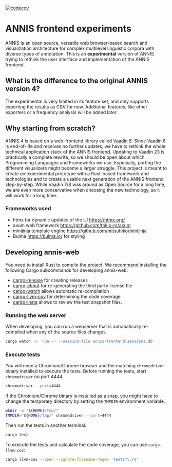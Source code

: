 [![codecov](https://codecov.io/gh/korpling/annis-web/graph/badge.svg?token=FX7LX6OA37)](https://codecov.io/gh/korpling/annis-web)


# ANNIS frontend experiments

ANNIS is an open source, versatile web browser-based search and visualization
architecture for complex multilevel linguistic corpora with diverse types of
annotation. This is an **experimental** version of ANNIS trying to
rethink the user interface and implementation of the ANNIS frontend.

## What is the difference to the original ANNIS version 4?

The experimental is very limited in its feature set, and only supports exporting
the results as CSV for now. Additional features, like other exporters or a
frequency analysis will be added later.

## Why starting from scratch?

ANNIS 4 is based on a web-frontend library called [Vaadin
8](https://vaadin.com/vaadin-8). Since Vaadin 8 is end-of-life and receives no
further updates, we have to rethink the whole technical application stack of the
ANNIS frontend. Updating to Vaadin 23 is practically a complete rewrite, so we
should be open about which Programming Languages and Frameworks we use.
Especially, porting the different visualizers might become a larger struggle.
This project is meant to create an experimental prototype with a Rust-based
framework and technologies and to create a usable next generation of the ANNIS
frontend step-by-step. While Vaadin 7/8 was around as Open Source for a long
time, we are even more conservative when choosing the new technology, so it will
work for a long time.

### Frameworks used

- htmx for dynamic updates of the UI <https://htmx.org/>
- axum web framework <https://github.com/tokio-rs/axum>
- minijinja template engine <https://github.com/mitsuhiko/minijinja>
- Bulma <https://bulma.io/> for styling

## Developing annis-web

You need to install Rust to compile the project.
We recommend installing the following Cargo subcommands for developing annis-web:

- [cargo-release](https://crates.io/crates/cargo-release) for creating releases
- [cargo-about](https://crates.io/crates/cargo-about) for re-generating the
  third party license file
- [cargo-watch](https://crates.io/crates/cargo-watch) allows automatic re-compilation
- [cargo-llvm-cov](https://crates.io/crates/cargo-llvm-cov) for determining the code coverage
- [cargo-insta](https://crates.io/crates/cargo-insta) allows to review the test snapshot files.

### Running the web server

When developing, you can run a webserver that is automatically re-compiled when
any of the source files changes.

```bash
cargo watch -x 'run -- --session-file annis-frontend-sessions.db'
```

### Execute tests

You will need a Chromium/Chrome browser and the matching `chromedriver` binary
installed to execute the tests. Before running the tests, start `chromedriver`
on port 4444.

```bash
chromedriver --port=4444
```

If the Chromium/Chrome binary is installed as a snap, you might have to change
the temporary directory by setting the `TMPDIR` environment variable.

```bash
mkdir -p "${HOME}/tmp/"
TMPDIR="${HOME}/tmp/" chromedriver --port=4444
```

Then run the tests in another terminal.

```bash
cargo test
```

To execute the tests and calculate the code coverage, you can use `cargo-llvm-cov`:

```bash
cargo llvm-cov --open --ignore-filename-regex 'tests?\.rs'
```

